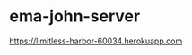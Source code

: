 # ema-john-server

<a href="https://limitless-harbor-60034.herokuapp.com" target="_blank">
    https://limitless-harbor-60034.herokuapp.com
  </a>